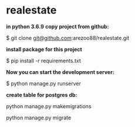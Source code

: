 # realestate

**in python 3.6.9**
**copy project from github:**

$ git clone git@github.com:arezoo88/realestate.git

**install package for this project**

$ pip install -r requirements.txt

**Now you can start the development server:**

$ python manage.py runserver

**create table for postgres db:**

python manage.py makemigrations 

python manage.py migrate
 
 
